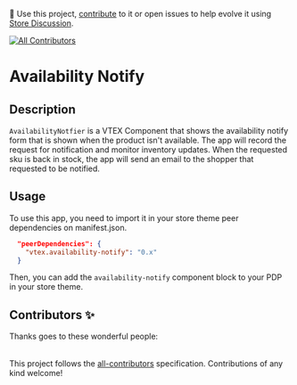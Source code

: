 📢 Use this project, [contribute](https://github.com/vtex-apps/reviews-and-ratings) to it or open issues to help evolve it using [Store Discussion](https://github.com/vtex-apps/store-discussion).

<!-- ALL-CONTRIBUTORS-BADGE:START - Do not remove or modify this section -->

[![All Contributors](https://img.shields.io/badge/all_contributors-2-orange.svg?style=flat-square)](#contributors-)

<!-- ALL-CONTRIBUTORS-BADGE:END -->

# Availability Notify

## Description

`AvailabilityNotfier` is a VTEX Component that shows the availability notify form that is shown when the product isn't available.
The app will record the request for notification and monitor inventory updates.  When the requested sku is back in stock, the app
will send an email to the shopper that requested to be notified.

## Usage

To use this app, you need to import it in your store theme peer dependencies on manifest.json.
```json
  "peerDependencies": {
    "vtex.availability-notify": "0.x"
  }
```
Then, you can add the `availability-notify` component block to your PDP in your store theme.

<!-- DOCS-IGNORE:start -->

## Contributors ✨

Thanks goes to these wonderful people:

<!-- ALL-CONTRIBUTORS-LIST:START - Do not remove or modify this section -->
<!-- prettier-ignore-start -->
<!-- markdownlint-disable -->
<table>
  <tr>
  </tr>
</table>

<!-- markdownlint-enable -->
<!-- prettier-ignore-end -->

<!-- ALL-CONTRIBUTORS-LIST:END -->

This project follows the [all-contributors](https://github.com/all-contributors/all-contributors) specification. Contributions of any kind welcome!

<!-- DOCS-IGNORE:end -->
